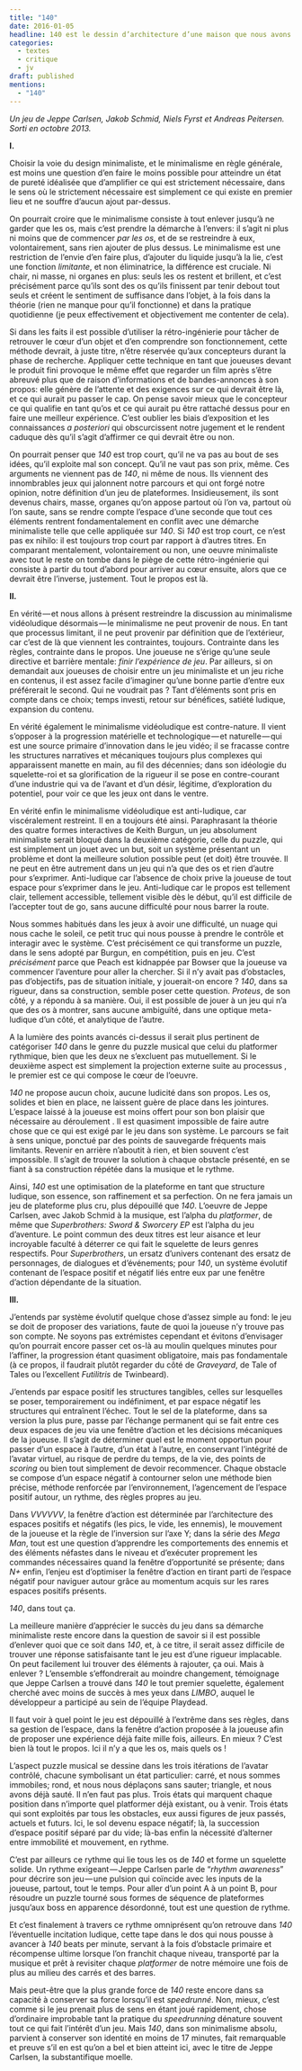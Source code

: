 ```yaml
---
title: "140"
date: 2016-01-05
headline: 140 est le dessin d’architecture d’une maison que nous avons déjà visitée à maintes reprises auparavant.
categories:
  - textes
  - critique
  - jv
draft: published
mentions:
  - "140"
---
```


_Un jeu de Jeppe Carlsen, Jakob Schmid, Niels Fyrst et Andreas Peitersen. Sorti en octobre 2013._ 

**I.**

Choisir la voie du design minimaliste, et le minimalisme en règle générale, est moins une question d’en faire le moins possible pour atteindre un état de pureté idéalisée que d’amplifier ce qui est strictement nécessaire, dans le sens où le strictement nécessaire est simplement ce qui existe en premier lieu et ne souffre d’aucun ajout par-dessus.

On pourrait croire que le minimalisme consiste à tout enlever jusqu’à ne garder que les os, mais c’est prendre la démarche à l’envers: il s’agit ni plus ni moins que de commencer *par les os*, et de se restreindre à eux, volontairement, sans rien ajouter de plus dessus. Le minimalisme est une restriction de l’envie d’en faire plus, d’ajouter du liquide jusqu’à la lie, c’est une fonction *limitante*, et non éliminatrice, la différence est cruciale. Ni chair, ni masse, ni organes en plus: seuls les os restent et brillent, et c’est précisément parce qu’ils sont des os qu’ils finissent par tenir debout tout seuls et créent le sentiment de suffisance dans l’objet, à la fois dans la théorie (rien ne manque pour qu’il fonctionne) et dans la pratique quotidienne (je peux effectivement et objectivement me contenter de cela).

Si dans les faits il est possible d’utiliser la rétro-ingénierie pour tâcher de retrouver le cœur d’un objet et d’en comprendre son fonctionnement, cette méthode devrait, à juste titre, n’être réservée qu’aux concepteurs durant la phase de recherche. Appliquer cette technique en tant que joueuses devant le produit fini provoque le même effet que regarder un film après s’être abreuvé plus que de raison d’informations et de bandes-annonces à son propos: elle génère de l’attente et des exigences sur ce qui devrait être là, et ce qui aurait pu passer le cap. On pense savoir mieux que le concepteur ce qui qualifie en tant qu’os et ce qui aurait pu être rattaché dessus pour en faire une meilleur expérience. C’est oublier les biais d’exposition et les connaissances *a posteriori* qui obscurcissent notre jugement et le rendent caduque dès qu’il s’agit d’affirmer ce qui devrait être ou non.

On pourrait penser que *140* est trop court, qu’il ne va pas au bout de ses idées, qu’il exploite mal son concept. Qu’il ne vaut pas son prix, même. Ces arguments ne viennent pas de *140*, ni même de nous. Ils viennent des innombrables jeux qui jalonnent notre parcours et qui ont forgé notre opinion, notre définition d’un jeu de plateformes. Insidieusement, ils sont devenus chairs, masse, organes qu’on appose partout où l’on va, partout où l’on saute, sans se rendre compte l’espace d’une seconde que tout ces éléments rentrent fondamentalement en conflit avec une démarche minimaliste telle que celle appliquée sur *140*. Si *140* est trop court, ce n’est pas ex nihilo: il est toujours trop court par rapport à d’autres titres. En comparant mentalement, volontairement ou non, une oeuvre minimaliste avec tout le reste on tombe dans le piège de cette rétro-ingénierie qui consiste à partir du tout d’abord pour arriver au cœur ensuite, alors que ce devrait être l’inverse, justement. Tout le propos est là.

**II.**

En vérité — et nous allons à présent restreindre la discussion au minimalisme vidéoludique désormais — le minimalisme ne peut provenir de nous. En tant que processus limitant, il ne peut provenir par définition que de l’extérieur, car c’est de là que viennent les contraintes, toujours. Contrainte dans les règles, contrainte dans le propos. Une joueuse ne s’érige qu’une seule directive et barrière mentale: *finir l’expérience de jeu*. Par ailleurs, si on demandait aux joueuses de choisir entre un jeu minimaliste et un jeu riche en contenus, il est assez facile d’imaginer qu’une bonne partie d’entre eux préférerait le second. Qui ne voudrait pas ? Tant d’éléments sont pris en compte dans ce choix; temps investi, retour sur bénéfices, satiété ludique, expansion du contenu.

En vérité également le minimalisme vidéoludique est contre-nature. Il vient s’opposer à la progression matérielle et technologique — et naturelle — qui est une source primaire d’innovation dans le jeu vidéo; il se fracasse contre les structures narratives et mécaniques toujours plus complexes qui apparaissent manette en main, au fil des décennies; dans son idéologie du squelette-roi et sa glorification de la rigueur il se pose en contre-courant d’une industrie qui va de l’avant et d’un désir, légitime, d’exploration du potentiel, pour voir ce que les jeux ont dans le ventre.

En vérité enfin le minimalisme vidéoludique est anti-ludique, car viscéralement restreint. Il en a toujours été ainsi. Paraphrasant la théorie des quatre formes interactives de Keith Burgun, un jeu absolument minimaliste serait bloqué dans la deuxième catégorie, celle du puzzle, qui est simplement un jouet avec un but, soit un système présentant un problème et dont la meilleure solution possible peut (et doit) être trouvée. Il ne peut en être autrement dans un jeu qui n’a que des os et rien d’autre pour s’exprimer. Anti-ludique car l’absence de choix prive la joueuse de tout espace pour s’exprimer dans le jeu. Anti-ludique car le propos est tellement clair, tellement accessible, tellement visible dès le début, qu’il est difficile de l’accepter tout de go, sans aucune difficulté pour nous barrer la route.

Nous sommes habitués dans les jeux à avoir une difficulté, un nuage qui nous cache le soleil, ce petit truc qui nous pousse à prendre le contrôle et interagir avec le système. C’est précisément ce qui transforme un puzzle, dans le sens adopté par Burgun, en compétition, puis en jeu. C’est *précisément* parce que Peach est kidnappée par Bowser que la joueuse va commencer l’aventure pour aller la chercher. Si il n’y avait pas d’obstacles, pas d’objectifs, pas de situation initiale, y jouerait-on encore ? *140*, dans sa rigueur, dans sa construction, semble poser cette question. *Proteus*, de son côté, y a répondu à sa manière. Oui, il est possible de jouer à un jeu qui n’a que des os à montrer, sans aucune ambiguïté, dans une optique meta-ludique d’un côté, et analytique de l’autre.

A la lumière des points avancés ci-dessus il serait plus pertinent de catégoriser *140* dans le genre du puzzle musical que celui du platformer rythmique, bien que les deux ne s’excluent pas mutuellement. Si le deuxième aspect est simplement la projection externe suite au processus , le premier est ce qui compose le cœur de l’oeuvre.

*140* ne propose aucun choix, aucune ludicité dans son propos. Les os, solides et bien en place, ne laissent guère de place dans les jointures. L’espace laissé à la joueuse est moins offert pour son bon plaisir que nécessaire au déroulement . Il est quasiment impossible de faire autre chose que ce qui est exigé par le jeu dans son système. Le parcours se fait à sens unique, ponctué par des points de sauvegarde fréquents mais limitants. Revenir en arrière n’aboutit à rien, et bien souvent c’est impossible. Il s’agit de trouver la solution à chaque obstacle présenté, en se fiant à sa construction répétée dans la musique et le rythme.

Ainsi, *140* est une optimisation de la plateforme en tant que structure ludique, son essence, son raffinement et sa perfection. On ne fera jamais un jeu de plateforme plus cru, plus dépouillé que *140*. L’oeuvre de Jeppe Carlsen, avec Jakob Schmid à la musique, est l’alpha du *platformer*, de même que *Superbrothers: Sword & Sworcery EP* est l’alpha du jeu d’aventure. Le point commun des deux titres est leur aisance et leur incroyable faculté à déterrer ce qui fait le squelette de leurs genres respectifs. Pour *Superbrothers*, un ersatz d’univers contenant des ersatz de personnages, de dialogues et d’événements; pour *140*, un système évolutif contenant de l’espace positif et négatif liés entre eux par une fenêtre d’action dépendante de la situation.

**III.**

J’entends par système évolutif quelque chose d’assez simple au fond: le jeu se doit de proposer des variations, faute de quoi la joueuse n’y trouve pas son compte. Ne soyons pas extrémistes cependant et évitons d’envisager qu’on pourrait encore passer cet os-là au moulin quelques minutes pour l’affiner, la progression étant quasiment obligatoire, mais pas fondamentale (à ce propos, il faudrait plutôt regarder du côté de *Graveyard*, de Tale of Tales ou l’excellent *Futilitris* de Twinbeard).

J’entends par espace positif les structures tangibles, celles sur lesquelles se poser, temporairement ou indéfiniment, et par espace négatif les structures qui entraînent l’échec. Tout le sel de la plateforme, dans sa version la plus pure, passe par l’échange permanent qui se fait entre ces deux espaces de jeu via une fenêtre d’action et les décisions mécaniques de la joueuse. Il s’agit de déterminer quel est le moment opportun pour passer d’un espace à l’autre, d’un état à l’autre, en conservant l’intégrité de l’avatar virtuel, au risque de perdre du temps, de la vie, des points de *scoring* ou bien tout simplement de devoir recommencer. Chaque obstacle se compose d’un espace négatif à contourner selon une méthode bien précise, méthode renforcée par l’environnement, l’agencement de l’espace positif autour, un rythme, des règles propres au jeu.

Dans *VVVVVV*, la fenêtre d’action est déterminée par l’architecture des espaces positifs et négatifs (les pics, le vide, les ennemis), le mouvement de la joueuse et la règle de l’inversion sur l’axe Y; dans la série des *Mega Man*, tout est une question d’apprendre les comportements des ennemis et des éléments néfastes dans le niveau et d’exécuter proprement les commandes nécessaires quand la fenêtre d’opportunité se présente; dans *N+* enfin, l’enjeu est d’optimiser la fenêtre d’action en tirant parti de l’espace négatif pour naviguer autour grâce au momentum acquis sur les rares espaces positifs présents.

*140*, dans tout ça.

La meilleure manière d’apprécier le succès du jeu dans sa démarche minimaliste reste encore dans la question de savoir si il est possible d’enlever quoi que ce soit dans *140*, et, à ce titre, il serait assez difficile de trouver une réponse satisfaisante tant le jeu est d’une rigueur implacable. On peut facilement lui trouver des éléments à rajouter, ça oui. Mais à enlever ? L’ensemble s’effondrerait au moindre changement, témoignage que Jeppe Carlsen a trouvé dans *140* le tout premier squelette, également cherché avec moins de succès à mes yeux dans *LIMBO*, auquel le développeur a participé au sein de l’équipe Playdead.

Il faut voir à quel point le jeu est dépouillé à l’extrême dans ses règles, dans sa gestion de l’espace, dans la fenêtre d’action proposée à la joueuse afin de proposer une expérience déjà faite mille fois, ailleurs. En mieux ? C’est bien là tout le propos. Ici il n’y a que les os, mais quels os !

L’aspect puzzle musical se dessine dans les trois itérations de l’avatar contrôlé, chacune symbolisant un état particulier: carré, et nous sommes immobiles; rond, et nous nous déplaçons sans sauter; triangle, et nous avons déjà sauté. Il n’en faut pas plus. Trois états qui marquent chaque position dans n’importe quel platformer déjà existant, ou à venir. Trois états qui sont exploités par tous les obstacles, eux aussi figures de jeux passés, actuels et futurs. Ici, le sol devenu espace négatif; là, la succession d’espace positif séparé par du vide; là-bas enfin la nécessité d’alterner entre immobilité et mouvement, en rythme.

C’est par ailleurs ce rythme qui lie tous les os de *140* et forme un squelette solide. Un rythme exigeant — Jeppe Carlsen parle de “*rhythm awareness*” pour décrire son jeu — une pulsion qui coïncide avec les inputs de la joueuse, partout, tout le temps. Pour aller d’un point A à un point B, pour résoudre un puzzle tourné sous formes de séquence de plateformes jusqu’aux boss en apparence désordonné, tout est une question de rythme.

Et c’est finalement à travers ce rythme omniprésent qu’on retrouve dans *140* l’éventuelle incitation ludique, cette tape dans le dos qui nous pousse à avancer à *140* beats per minute, servant à la fois d’obstacle primaire et récompense ultime lorsque l’on franchit chaque niveau, transporté par la musique et prêt à revisiter chaque *platformer* de notre mémoire une fois de plus au milieu des carrés et des barres.

Mais peut-être que la plus grande force de *140* reste encore dans sa capacité à conserver sa force lorsqu’il est *speedrunné*. Non, mieux, c’est comme si le jeu prenait plus de sens en étant joué rapidement, chose d’ordinaire improbable tant la pratique du *speedrunning* dénature souvent tout ce qui fait l’intérêt d’un jeu. Mais *140*, dans son minimalisme absolu, parvient à conserver son identité en moins de 17 minutes, fait remarquable et preuve s’il en est qu’on a bel et bien atteint ici, avec le titre de Jeppe Carlsen, la substantifique moelle.